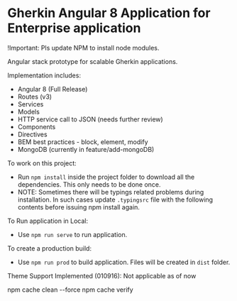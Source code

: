 # Gherkin Angular 8 Application for Enterprise application

!Important: Pls update NPM  to install node modules.

Angular stack prototype for scalable Gherkin applications.

Implementation includes:

- Angular 8 (Full Release)
- Routes (v3)
- Services
- Models
- HTTP service call to JSON (needs further review)
- Components
- Directives
- BEM best practices - block, element, modify
- MongoDB (currently in feature/add-mongoDB)


To work on this project:

* Run `npm install` inside the project folder to download all the dependencies. This only needs to be done once.
* NOTE: Sometimes there will be typings related problems during installation. In such cases update `.typingsrc` file with the following contents before issuing npm install again.

To Run application in Local:
* Use `npm run serve` to run  application.

To create a production build:
* Use `npm run prod` to build application. Files will be created in `dist` folder.

Theme Support Implemented (010916):
Not applicable as of now

npm cache clean --force
npm cache verify
